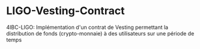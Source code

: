# LIGO-Vesting-Contract
4IBC-LIGO: Implémentation d'un contrat de Vesting permettant la distribution de fonds (crypto-monnaie) à des utilisateurs sur une période de temps
